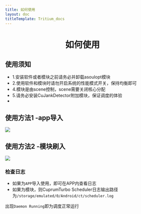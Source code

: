 ```yaml
---
title: 如何使用
layout: doc
titleTemplate: Tritium_docs
---
```

<div align="center">

#  如何使用

</div>



## 使用须知

- 1.安装软件或者模块之前请务必并卸载asoulopt模块
- 2.使用软件和模块时请勿开启系统的性能模式开关，保持均衡即可
- 4.模块是由scene控制，scene需要关闭核心分配
- 5.请务必安装CuJankDetector附加模块，保证调度的体验
- 
## 使用方法1 -app导入
![](https://tritium.nightrainmilkyway.cn/img/ResizedImage_2024-02-11_18-52-03_8500.png)

## 使用方法2 -模块刷入

![](https://tritium.nightrainmilkyway.cn/img/ResizedImage_2024-02-11_18-42-00_2162.png)

### 检查日志
- 如果为`APP`导入使用，即可在APP内查看日志
- 如果为模块，则CuprumTurbo Scheduler日志输出路径为`/storage/emulated/0/Android/ct/scheduler.log`

出现`Daemon Running`即为调度正常运行
